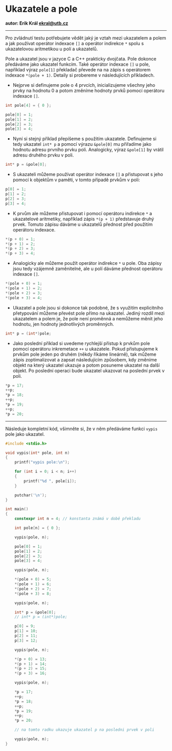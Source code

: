 # Ukazatele a pole

**autor: Erik Král ekral@utb.cz**

---
Pro zvládnutí testu potřebujete vědět jaký je vztah mezi ukazatelem a polem a jak používat operátor indexace `[]` a operátor indirekce `*` spolu s ukazatelovou aritmetikou u polí a ukazatelů.

Pole a ukazatel jsou v jazyce C a C++ prakticky dvojčata. Pole dokonce předáváme jako ukazatel funkcím. Také operátor indexace `[]` u pole, například výraz `pole[1]` překladač převede na na zápis s operátorem indexace `*(pole + 1)`. Detaily si probereme v následujících příkladech.

* Nejprve si definujeme pole o 4 prvcích, inicializujeme všechny jeho prvky na hodnotu 0 a potom změníme hodnoty prvků pomocí operátoru indexace `[]`.

```c++
int pole[4] = { 0 };

pole[0] = 1;
pole[1] = 2;
pole[2] = 3;
pole[3] = 4;
```

* Nyní si stejný příklad přepíšeme s použitím ukazatele. Definujeme si tedy ukazatel `int* p` a pomocí výrazu `&pole[0]` mu přiřadíme jako hodnotu adresu prvního prvku poli. Analogicky, výraz `&pole[1]` by vrátil adresu druhého prvku v poli.

```c++
int* p = &pole[0];
```

* S ukazateli můžeme používat operátor indexace `[]` a přistupovat s jeho pomocí k objektům v paměti, v tomto případě prvkům v poli:

```c++
p[0] = 1;
p[1] = 2;
p[2] = 3;
p[3] = 4;
```

* K prvům ale můžeme přistupovat i pomocí operátoru indirekce `*` a ukazatelové aritmetiky, například zápis `*(p + 1)` představuje druhý prvek. Tomuto zápisu dáváme u ukazatelů přednost před použitím operátoru indexace.

```c++
*(p + 0) = 1;
*(p + 1) = 2;
*(p + 2) = 3;
*(p + 3) = 4;
```

* Analogicky ale můžeme použít operátor indirekce `*` u pole. Oba zápisy jsou tedy vzájemně zaměnitelné, ale u polí dáváme přednost operátoru indexace `[]`.

```c++
*(pole + 0) = 1;
*(pole + 1) = 2;
*(pole + 2) = 3;
*(pole + 3) = 4;
```

* Ukazatel a pole jsou si dokonce tak podobné, že s využitím explicitního přetypování můžeme převést pole přímo na ukazatel. Jediný rozdíl mezi ukazatelem a polem je, že pole není proměnná a nemůžeme měnit jeho hodnotu, jen hodnoty jednotlivých proměnných.

```c++
int* p = (int*)pole;
```

* Jako poslední příklad si uvedeme rychlejší přístup k prvkům pole pomocí operátoru inkremetace `++` u ukazatele. Pokud přistupujeme k prvkům pole jeden po druhém (někdy říkáme lineárně), tak můžeme zápis zoptimalizovat a zapsat následujícím způsobem, kdy změníme objekt na který ukazatel ukazuje a potom posuneme ukazatel na další objekt. Po poslední operaci bude ukazatel ukazovat na poslední prvek v poli.

```c++
*p = 17;
++p;
*p = 18;
++p;
*p = 19;
++p;
*p = 20;
```

---
Následuje kompletní kód, všimněte si, že v něm předáváme funkci `vypis` pole jako ukazatel.

```c++
#include <stdio.h>

void vypis(int* pole, int n)
{
	printf("vypis pole:\n");

	for (int i = 0; i < n; i++)
	{
		printf("%d ", pole[i]);
	}

	putchar('\n');
}

int main()
{
	constexpr int n = 4; // konstanta známá v době překladu

	int pole[n] = { 0 };

	vypis(pole, n);

	pole[0] = 1;
	pole[1] = 2;
	pole[2] = 3;
	pole[3] = 4;

	vypis(pole, n);

	*(pole + 0) = 5;
	*(pole + 1) = 6;
	*(pole + 2) = 7;
	*(pole + 3) = 8;

	vypis(pole, n);

	int* p = &pole[0];
	// int* p = (int*)pole;

	p[0] = 9;
	p[1] = 10;
	p[2] = 11;
	p[3] = 12;

	vypis(pole, n);

	*(p + 0) = 13;
	*(p + 1) = 14;
	*(p + 2) = 15;
	*(p + 3) = 16;

	vypis(pole, n);

	*p = 17;
	++p;
	*p = 18;
	++p;
	*p = 19;
	++p;
	*p = 20;

	// na tomto radku ukazuje ukazatel p na posledni prvek v poli

	vypis(pole, n);
}
```